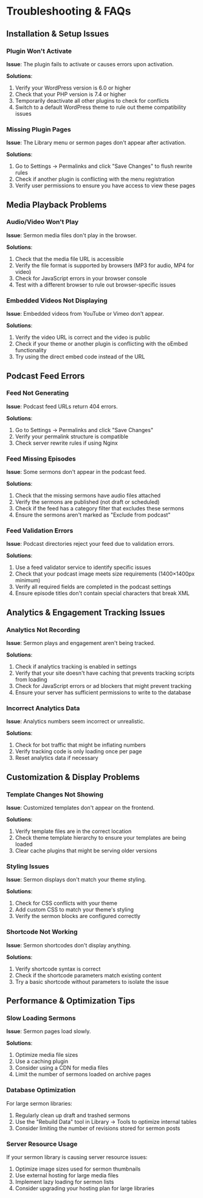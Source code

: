 # Troubleshooting & FAQs

## Installation & Setup Issues

### Plugin Won't Activate

**Issue**: The plugin fails to activate or causes errors upon activation.

**Solutions**:
1. Verify your WordPress version is 6.0 or higher
2. Check that your PHP version is 7.4 or higher
3. Temporarily deactivate all other plugins to check for conflicts
4. Switch to a default WordPress theme to rule out theme compatibility issues

### Missing Plugin Pages

**Issue**: The Library menu or sermon pages don't appear after activation.

**Solutions**:
1. Go to Settings → Permalinks and click "Save Changes" to flush rewrite rules
2. Check if another plugin is conflicting with the menu registration
3. Verify user permissions to ensure you have access to view these pages

## Media Playback Problems

### Audio/Video Won't Play

**Issue**: Sermon media files don't play in the browser.

**Solutions**:
1. Check that the media file URL is accessible
2. Verify the file format is supported by browsers (MP3 for audio, MP4 for video)
3. Check for JavaScript errors in your browser console
4. Test with a different browser to rule out browser-specific issues

### Embedded Videos Not Displaying

**Issue**: Embedded videos from YouTube or Vimeo don't appear.

**Solutions**:
1. Verify the video URL is correct and the video is public
2. Check if your theme or another plugin is conflicting with the oEmbed functionality
3. Try using the direct embed code instead of the URL

## Podcast Feed Errors

### Feed Not Generating

**Issue**: Podcast feed URLs return 404 errors.

**Solutions**:
1. Go to Settings → Permalinks and click "Save Changes"
2. Verify your permalink structure is compatible
3. Check server rewrite rules if using Nginx

### Feed Missing Episodes

**Issue**: Some sermons don't appear in the podcast feed.

**Solutions**:
1. Check that the missing sermons have audio files attached
2. Verify the sermons are published (not draft or scheduled)
3. Check if the feed has a category filter that excludes these sermons
4. Ensure the sermons aren't marked as "Exclude from podcast"

### Feed Validation Errors

**Issue**: Podcast directories reject your feed due to validation errors.

**Solutions**:
1. Use a feed validator service to identify specific issues
2. Check that your podcast image meets size requirements (1400×1400px minimum)
3. Verify all required fields are completed in the podcast settings
4. Ensure episode titles don't contain special characters that break XML

## Analytics & Engagement Tracking Issues

### Analytics Not Recording

**Issue**: Sermon plays and engagement aren't being tracked.

**Solutions**:
1. Check if analytics tracking is enabled in settings
2. Verify that your site doesn't have caching that prevents tracking scripts from loading
3. Check for JavaScript errors or ad blockers that might prevent tracking
4. Ensure your server has sufficient permissions to write to the database

### Incorrect Analytics Data

**Issue**: Analytics numbers seem incorrect or unrealistic.

**Solutions**:
1. Check for bot traffic that might be inflating numbers
2. Verify tracking code is only loading once per page
3. Reset analytics data if necessary

## Customization & Display Problems

### Template Changes Not Showing

**Issue**: Customized templates don't appear on the frontend.

**Solutions**:
1. Verify template files are in the correct location
2. Check theme template hierarchy to ensure your templates are being loaded
3. Clear cache plugins that might be serving older versions

### Styling Issues

**Issue**: Sermon displays don't match your theme styling.

**Solutions**:
1. Check for CSS conflicts with your theme
2. Add custom CSS to match your theme's styling
3. Verify the sermon blocks are configured correctly

### Shortcode Not Working

**Issue**: Sermon shortcodes don't display anything.

**Solutions**:
1. Verify shortcode syntax is correct
2. Check if the shortcode parameters match existing content
3. Try a basic shortcode without parameters to isolate the issue

## Performance & Optimization Tips

### Slow Loading Sermons

**Issue**: Sermon pages load slowly.

**Solutions**:
1. Optimize media file sizes
2. Use a caching plugin
3. Consider using a CDN for media files
4. Limit the number of sermons loaded on archive pages

### Database Optimization

For large sermon libraries:

1. Regularly clean up draft and trashed sermons
2. Use the "Rebuild Data" tool in Library → Tools to optimize internal tables
3. Consider limiting the number of revisions stored for sermon posts

### Server Resource Usage

If your sermon library is causing server resource issues:

1. Optimize image sizes used for sermon thumbnails
2. Use external hosting for large media files
3. Implement lazy loading for sermon lists
4. Consider upgrading your hosting plan for large libraries